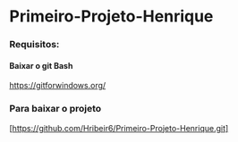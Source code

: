 # Primeiro-Projeto-Henrique

### Requisitos:
#### Baixar o git Bash
<https://gitforwindows.org/>

### Para baixar o projeto


[https://github.com/Hribeir6/Primeiro-Projeto-Henrique.git]
